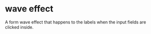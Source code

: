 # wave effect
A form wave effect that happens to the labels when the input fields are clicked inside.
